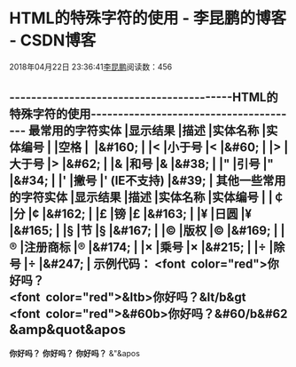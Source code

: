 
# HTML的特殊字符的使用 - 李昆鹏的博客 - CSDN博客


2018年04月22日 23:36:41[李昆鹏](https://me.csdn.net/weixin_41547486)阅读数：456


-----------------------------------------HTML的特殊字符的使用---------------------------------------
**最常用的字符实体**
|显示结果
|描述
|实体名称
|实体编号
|
|空格
|&nbsp;
|&\#160;
|
|<
|小于号
|&lt;
|&\#60;
|
|>
|大于号
|&gt;
|&\#62;
|
|&
|和号
|&amp;
|&\#38;
|
|"
|引号
|&quot;
|&\#34;
|
|'
|撇号
|&apos; (IE不支持)
|&\#39;
|
**其他一些常用的字符实体**
|显示结果
|描述
|实体名称
|实体编号
|
|￠
|分
|&cent;
|&\#162;
|
|£
|镑
|&pound;
|&\#163;
|
|¥
|日圆
|&yen;
|&\#165;
|
|§
|节
|&sect;
|&\#167;
|
|©
|版权
|&copy;
|&\#169;
|
|®
|注册商标
|&reg;
|&\#174;
|
|×
|乘号
|&times;
|&\#215;
|
|÷
|除号
|&divide;
|&\#247;
|
**示例代码：**
**<htlml>**
**<head>**
**<title>www.likunpeng.com</title>**
**</head>**
**<bady>**
**<!-- 我们要怎样输出<b>？**
**使用转义**
**你好吗？**
**<b>你好吗？</b>--->**
**<font  color="red"><b>你好吗？</b></font><br/>**
**<font  color="red">&ltb>你好吗？&lt/b&gt</font><br/>**
**<font  color="red">&\#60b>你好吗？&\#60/b&\#62</font><br/>**
**<font size ="5"> &amp&quot&apos</font><br/>**
**</bady>**
**</html>**
---------------------------------------------------------------------------
**你好吗？**
<b>你好吗？</b>
<b>你好吗？</b>
&"&apos


